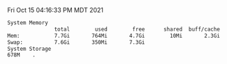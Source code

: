 Fri Oct 15 04:16:33 PM MDT 2021
```bash
System Memory
               total        used        free      shared  buff/cache   available
Mem:           7.7Gi       764Mi       4.7Gi        10Mi       2.3Gi       6.6Gi
Swap:          7.6Gi       350Mi       7.3Gi
System Storage
678M	.
```

